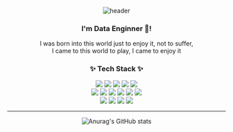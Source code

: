 <div align="center"> 
	
![header](https://capsule-render.vercel.app/api?type=waving&color=gradient&height=230&section=header&text=Min%20History!%20🤗&fontAlignY=40&descSize=25&descAlignY=58&animation=fadeIn)
### I'm Data Enginner 🌱!
I was born into this world just to enjoy it, not to suffer, 
	<br/>
I came to this world to play, I came to enjoy it
<br/>
 
### ✨ Tech Stack ✨
 
</div>

<div align="center">
<img src="https://img.shields.io/badge/Python-3766AB?style=flat-square&logo=Python&logoColor=white"/></a>
<img src="https://img.shields.io/badge/R-276DC3?style=flat-square&logo=R&logoColor&logoColor=white"/></a>
<img src="https://img.shields.io/badge/Amazon_AWS-232F3E?style=flat&logo=amazonaws&logoColor=white" />	
<img src="https://img.shields.io/badge/Jupyter-F37626?style=flat-square&logo=Jupyter&logoColor=white"/></a>
<img src="https://img.shields.io/badge/Spark-FFFFFF?style=flat&logo=apachespark&logoColor=#E35A16" /><br/>
<img src=" https://img.shields.io/badge/Databricks-FF3621?style=flat&logo=Databricks&logoColor=white"/>
<img src="https://img.shields.io/badge/Kafka-231F20?style=flat-square&logo=apachekafka&logoColor=white"/></a>
<img src="https://img.shields.io/badge/Oracle%20SQL-F80000?style=flat&logo=Oracle&logoColor=white" />
<img src="https://img.shields.io/badge/MySQL-4479A1?style=flat&logo=MySQL&logoColor=white" /></a>
<img src="https://img.shields.io/badge/Databricks-ECD53F?style=flat&logo=Databricks&logoColor=white" />
<img src="https://img.shields.io/badge/SnowFlake-29B5E8?style=flat&logo=Databricks&logoColor=white" /><br/>
<img src="https://img.shields.io/badge/terraform-623CE4?style=flat-square&logo=terraform&logoColor=white"/>
<img src="https://img.shields.io/badge/docker-2496ED?style=flat-square&logo=Docker&logoColor=white"/></a>
<img src="https://img.shields.io/badge/Visual Studio Code-5C2D91?style=flat-square&logo=Visual Studio Code&logoColor&logoColor=white"/></a>
<img src="https://img.shields.io/badge/GitHub-181717?style=flat-square&logo=GitHub&logoColor=white"/></a>
<hr>
<div align="center"> 
 
![Anurag's GitHub stats](https://github-readme-stats.vercel.app/api?username=jenny5587&show_icons=true&theme=tokyonight)

</a>
